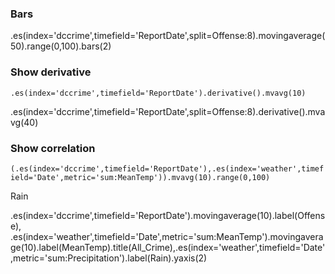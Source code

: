 
### Bars

.es(index='dccrime',timefield='ReportDate',split=Offense:8).movingaverage(50).range(0,100).bars(2)

### Show derivative

`.es(index='dccrime',timefield='ReportDate').derivative().mvavg(10)`

.es(index='dccrime',timefield='ReportDate',split=Offense:8).derivative().mvavg(40)

### Show correlation

`(.es(index='dccrime',timefield='ReportDate'),.es(index='weather',timefield='Date',metric='sum:MeanTemp')).mvavg(10).range(0,100)`

Rain

.es(index='dccrime',timefield='ReportDate').movingaverage(10).label(Offense), .es(index='weather',timefield='Date',metric='sum:MeanTemp').movingaverage(10).label(MeanTemp).title(All_Crime),.es(index='weather',timefield='Date',metric='sum:Precipitation').label(Rain).yaxis(2)




